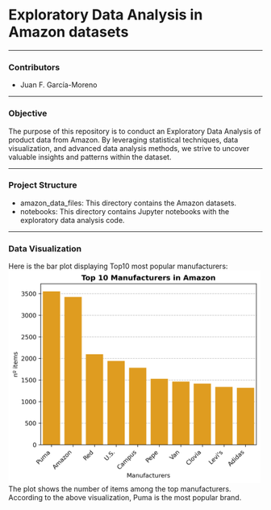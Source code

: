 # Exploratory Data Analysis in Amazon datasets
---
### Contributors

- Juan F. García-Moreno

---
### Objective

The purpose of this repository is to conduct an Exploratory Data Analysis of product data from Amazon. By leveraging statistical techniques, data visualization, and advanced data analysis methods, we strive to uncover valuable insights and patterns within the dataset.

---
### Project Structure

- amazon_data_files: This directory contains the Amazon datasets.
- notebooks: This directory contains Jupyter notebooks with the exploratory data analysis code.

---
### Data Visualization

Here is the bar plot displaying Top10 most popular manufacturers:
<img src="images/top10_manufacturers.png" alt="Top 10 Manufacturers" width="500"/>
The plot shows the number of items among the top manufacturers. According to the above visualization, Puma is the most popular brand.

